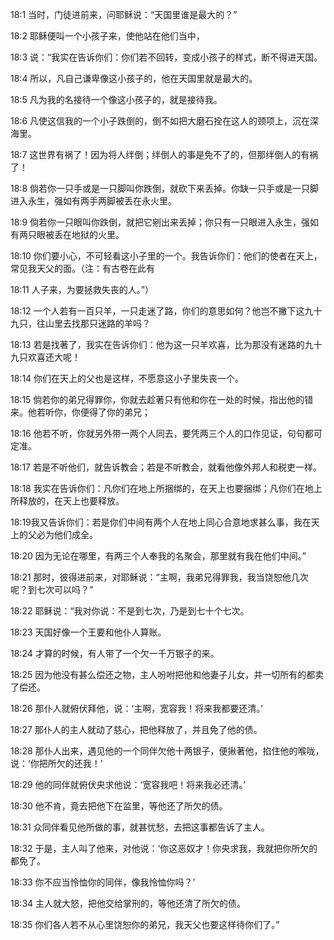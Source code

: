 <a id="1"></a>18:1  当时，门徒进前来，问耶稣说：“天国里谁是最大的？”  

<a id="2"></a>18:2  耶稣便叫一个小孩子来，使他站在他们当中，  

<a id="3"></a>18:3  说：“我实在告诉你们：你们若不回转，变成小孩子的样式，断不得进天国。  

<a id="4"></a>18:4  所以，凡自己谦卑像这小孩子的，他在天国里就是最大的。  

<a id="5"></a>18:5  凡为我的名接待一个像这小孩子的，就是接待我。　  

<a id="6"></a>18:6  凡使这信我的一个小子跌倒的，倒不如把大磨石拴在这人的颈项上，沉在深海里。  

<a id="7"></a>18:7  这世界有祸了！因为将人绊倒；绊倒人的事是免不了的，但那绊倒人的有祸了！  

<a id="8"></a>18:8  倘若你一只手或是一只脚叫你跌倒，就砍下来丢掉。你缺一只手或是一只脚进入永生，强如有两手两脚被丢在永火里。  

<a id="9"></a>18:9  倘若你一只眼叫你跌倒，就把它剜出来丢掉；你只有一只眼进入永生，强如有两只眼被丢在地狱的火里。  

<a id="10"></a>18:10  你们要小心，不可轻看这小子里的一个。我告诉你们：他们的使者在天上，常见我天父的面。（注：有古卷在此有  

<a id="11"></a>18:11  人子来，为要拯救失丧的人。”）  

<a id="12"></a>18:12  一个人若有一百只羊，一只走迷了路，你们的意思如何？他岂不撇下这九十九只，往山里去找那只迷路的羊吗？  

<a id="13"></a>18:13  若是找著了，我实在告诉你们：他为这一只羊欢喜，比为那没有迷路的九十九只欢喜还大呢！  

<a id="14"></a>18:14  你们在天上的父也是这样，不愿意这小子里失丧一个。  

<a id="15"></a>18:15  倘若你的弟兄得罪你，你就去趁著只有他和你在一处的时候，指出他的错来。他若听你，你便得了你的弟兄；  

<a id="16"></a>18:16  他若不听，你就另外带一两个人同去，要凭两三个人的口作见证，句句都可定准。  

<a id="17"></a>18:17  若是不听他们，就告诉教会；若是不听教会，就看他像外邦人和税吏一样。  

<a id="18"></a>18:18  我实在告诉你们：凡你们在地上所捆绑的，在天上也要捆绑；凡你们在地上所释放的，在天上也要释放。  

<a id="19我又告诉你们：若是你们中间有两个人在地上同心合意地求甚么事，我在天上的父必为他们成全。"></a>18:19我又告诉你们：若是你们中间有两个人在地上同心合意地求甚么事，我在天上的父必为他们成全。   

<a id="20"></a>18:20  因为无论在哪里，有两三个人奉我的名聚会，那里就有我在他们中间。”  

<a id="21"></a>18:21  那时，彼得进前来，对耶稣说：“主啊，我弟兄得罪我，我当饶恕他几次呢？到七次可以吗？”  

<a id="22"></a>18:22  耶稣说：“我对你说：不是到七次，乃是到七十个七次。  

<a id="23"></a>18:23  天国好像一个王要和他仆人算账。  

<a id="24"></a>18:24  才算的时候，有人带了一个欠一千万银子的来。  

<a id="25"></a>18:25  因为他没有甚么偿还之物，主人吩咐把他和他妻子儿女，并一切所有的都卖了偿还。  

<a id="26"></a>18:26  那仆人就俯伏拜他，说：‘主啊，宽容我！将来我都要还清。’  

<a id="27"></a>18:27  那仆人的主人就动了慈心，把他释放了，并且免了他的债。  

<a id="28"></a>18:28  那仆人出来，遇见他的一个同伴欠他十两银子，便揪著他，掐住他的喉咙，说：‘你把所欠的还我！’  

<a id="29"></a>18:29  他的同伴就俯伏央求他说：‘宽容我吧！将来我必还清。’  

<a id="30"></a>18:30  他不肯，竟去把他下在监里，等他还了所欠的债。  

<a id="31"></a>18:31  众同伴看见他所做的事，就甚忧愁，去把这事都告诉了主人。  

<a id="32"></a>18:32  于是，主人叫了他来，对他说：‘你这恶奴才！你央求我，我就把你所欠的都免了。  

<a id="33"></a>18:33  你不应当怜恤你的同伴，像我怜恤你吗？’  

<a id="34"></a>18:34  主人就大怒，把他交给掌刑的，等他还清了所欠的债。  

<a id="35"></a>18:35  你们各人若不从心里饶恕你的弟兄，我天父也要这样待你们了。”  
